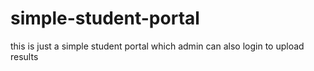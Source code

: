 # simple-student-portal
this is just a simple student portal which admin can also login to upload results 
